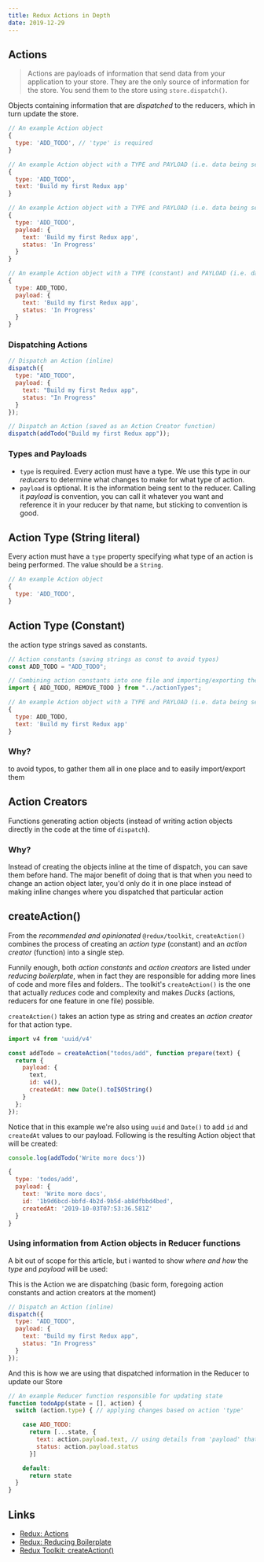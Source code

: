 ```yaml
---
title: Redux Actions in Depth
date: 2019-12-29
---
```


## Actions

> Actions are payloads of information that send data from your application to your store. They are the only source of information for the store. You send them to the store using `store.dispatch()`.

Objects containing information that are _dispatched_ to the reducers, which in turn update the store.

```js
// An example Action object
{
  type: 'ADD_TODO', // 'type' is required
}
```

```js
// An example Action object with a TYPE and PAYLOAD (i.e. data being sent to reducer, but we aren't calling it 'payload'. it'll still work..)
{
  type: 'ADD_TODO',
  text: 'Build my first Redux app'
}
```

```js
// An example Action object with a TYPE and PAYLOAD (i.e. data being sent to reducer)
{
  type: 'ADD_TODO',
  payload: {
    text: 'Build my first Redux app',
    status: 'In Progress'
  }
}
```

```js
// An example Action object with a TYPE (constant) and PAYLOAD (i.e. data being sent to reducer)
{
  type: ADD_TODO,
  payload: {
    text: 'Build my first Redux app',
    status: 'In Progress'
  }
}
```

### Dispatching Actions

```js
// Dispatch an Action (inline)
dispatch({
  type: "ADD_TODO",
  payload: {
    text: "Build my first Redux app",
    status: "In Progress"
  }
});
```

```js
// Dispatch an Action (saved as an Action Creator function)
dispatch(addTodo("Build my first Redux app"));
```


### Types and Payloads

- `type` is required. Every action must have a type. We use this type in our _reducers_ to determine what changes to make for what type of action.
- `payload` is optional. It is the information being sent to the reducer. Calling it _payload_ is convention, you can call it whatever you want and reference it in your reducer by that name, but sticking to convention is good.

## Action Type (String literal)

Every action must have a `type` property specifying what type of an action is being performed. The value should be a `String`.

```js
// An example Action object
{
  type: 'ADD_TODO',
}
```

## Action Type (Constant)

the action type strings saved as constants.

```js
// Action constants (saving strings as const to avoid typos)
const ADD_TODO = "ADD_TODO";
```

```js
// Combining action constants into one file and importing/exporting the relevant ones
import { ADD_TODO, REMOVE_TODO } from "../actionTypes";
```

```js
// An example Action object with a TYPE and PAYLOAD (i.e. data being sent to reducer)
{
  type: ADD_TODO,
  text: 'Build my first Redux app'
}
```

### Why?

to avoid typos, to gather them all in one place and to easily import/export them

## Action Creators

Functions generating action objects (instead of writing action objects directly in the code at the time of `dispatch`).

### Why?

Instead of creating the objects inline at the time of dispatch, you can save them before hand. The major benefit of doing that is that when you need to change an action object later, you'd only do it in one place instead of making inline changes where you dispatched that particular action

## createAction()

From the _recommended and opinionated_ `@redux/toolkit`, `createAction()` combines the process of creating an _action type_ (constant) and an _action creator_ (function) into a single step.

Funnily enough, both _action constants_ and _action creators_ are listed under _reducing boilerplate_, when in fact they are responsible for adding more lines of code and more files and folders.. The toolkit's `createAction()` is the one that actually _reduces_ code and complexity and makes _Ducks_ (actions, reducers for one feature in one file) possible.

`createAction()` takes an action type as string and creates an _action creator_ for that action type.

```js
import v4 from 'uuid/v4'

const addTodo = createAction("todos/add", function prepare(text) {
  return {
    payload: {
      text,
      id: v4(),
      createdAt: new Date().toISOString()
    }
  };
});
```

Notice that in this example we're also using `uuid` and `Date()` to add `id` and `createdAt` values to our payload. Following is the resulting Action object that will be created:

```js
console.log(addTodo('Write more docs'))
```

```js
{
  type: 'todos/add',
  payload: {
    text: 'Write more docs',
    id: '1b9d6bcd-bbfd-4b2d-9b5d-ab8dfbbd4bed',
    createdAt: '2019-10-03T07:53:36.581Z'
  }
}
```


### Using information from Action objects in Reducer functions

A bit out of scope for this article, but i wanted to show _where and how_ the _type_ and _payload_ will be used:

This is the Action we are dispatching (basic form, foregoing action constants and action creators at the moment)

```js
// Dispatch an Action (inline)
dispatch({
  type: "ADD_TODO",
  payload: {
    text: "Build my first Redux app",
    status: "In Progress"
  }
});
```

And this is how we are using that dispatched information in the Reducer to update our Store

```js
// An example Reducer function responsible for updating state
function todoApp(state = [], action) {
  switch (action.type) { // applying changes based on action 'type'

    case ADD_TODO:
      return [...state, {
        text: action.payload.text, // using details from 'payload' that the action sent
        status: action.payload.status
      }]

    default:
      return state
  }
}
```

## Links

- [Redux: Actions](https://redux.js.org/basics/actions/)
- [Redux: Reducing Boilerplate](https://redux.js.org/recipes/reducing-boilerplate/)
- [Redux Toolkit: createAction()](https://redux-toolkit.js.org/api/createaction/)
